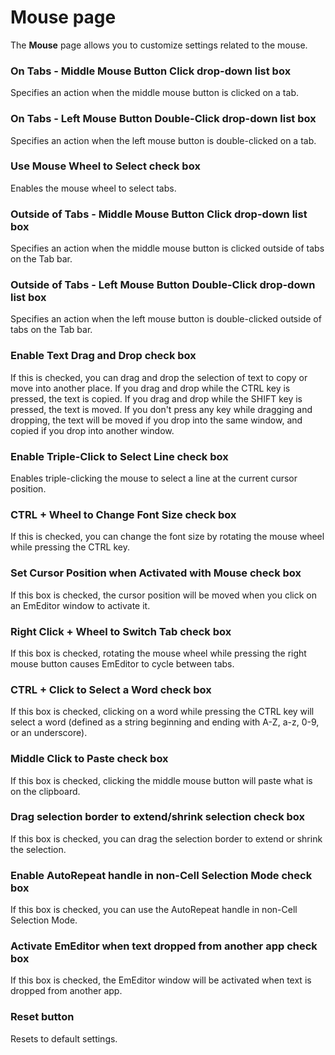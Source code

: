 # Mouse page

The **Mouse** page allows you to customize settings related to the mouse.

### On Tabs - Middle Mouse Button Click drop-down list box

Specifies an action when the middle mouse button is clicked on a tab.

### On Tabs - Left Mouse Button Double-Click drop-down list box

Specifies an action when the left mouse button is double-clicked on a tab.

### Use Mouse Wheel to Select check box

Enables the mouse wheel to select tabs.

### Outside of Tabs - Middle Mouse Button Click drop-down list box

Specifies an action when the middle mouse button is clicked outside of tabs on the Tab bar.

### Outside of Tabs - Left Mouse Button Double-Click drop-down list box

Specifies an action when the left mouse button is double-clicked outside of tabs on the Tab bar.

### Enable Text Drag and Drop check box

If this is checked, you can drag and drop the selection of text to copy or move into another place. If you drag and drop while the CTRL key is pressed, the text is copied. If you drag and drop while the SHIFT key is pressed, the text is moved. If you don't press any key while dragging and dropping, the
text will be moved if you drop into the same window, and copied if you drop into another window.

### Enable Triple-Click to Select Line check box

Enables triple-clicking the mouse to select a line at the current cursor position.

### CTRL + Wheel to Change Font Size check box

If this is checked, you can change the font size by rotating the mouse wheel while pressing the CTRL key.

### Set Cursor Position when Activated with Mouse check box

If this box is checked, the cursor position will be moved when you click on an EmEditor window to activate it.

### Right Click + Wheel to Switch Tab check box

If this box is checked, rotating the mouse wheel while pressing the right mouse button causes EmEditor to cycle between tabs.

### CTRL + Click to Select a Word check box

If this box is checked, clicking on a word while pressing the CTRL key will select a word (defined as a string beginning and ending with A-Z, a-z, 0-9, or an underscore).

### Middle Click to Paste check box

If this box is checked, clicking the middle mouse button will paste what is on the clipboard.

### Drag selection border to extend/shrink selection check box

If this box is checked, you can drag the selection border to extend or shrink the selection.

### Enable AutoRepeat handle in non-Cell Selection Mode check box

If this box is checked, you can use the AutoRepeat handle in non-Cell Selection Mode.

### Activate EmEditor when text dropped from another app check box

If this box is checked, the EmEditor window will be activated when text is dropped from another app.

### Reset button

Resets to default settings.

